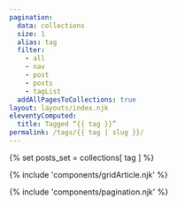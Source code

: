 ```yaml
---
pagination:
  data: collections
  size: 1
  alias: tag
  filter:
    - all
    - nav
    - post
    - posts
    - tagList
  addAllPagesToCollections: true
layout: layouts/index.njk
eleventyComputed:
  title: Tagged “{{ tag }}”
permalink: /tags/{{ tag | slug }}/
---
```

{% set posts_set = collections[ tag ] %}

{% include 'components/gridArticle.njk' %}

{% include 'components/pagination.njk' %}